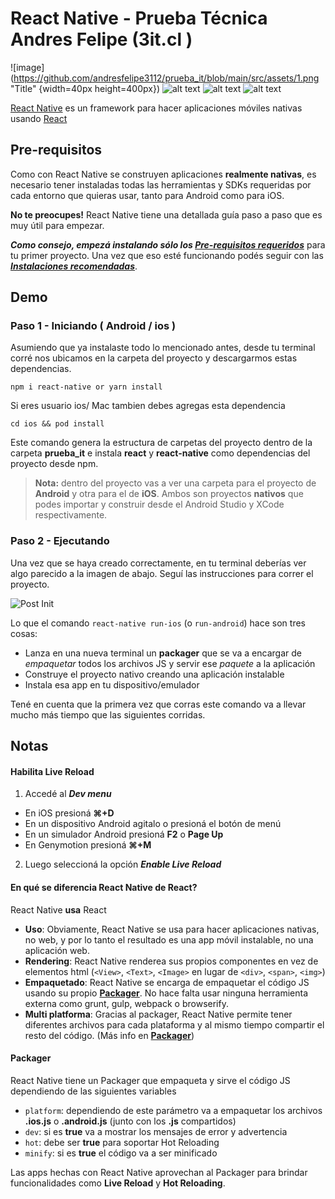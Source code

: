 # React Native - Prueba Técnica Andres Felipe (3it.cl )

![image](https://github.com/andresfelipe3112/prueba_it/blob/main/src/assets/1.png  "Title" {width=40px height=400px})
![alt text](https://github.com/andresfelipe3112/prueba_it/blob/main/src/assets/1.png)
![alt text](https://github.com/andresfelipe3112/prueba_it/blob/main/src/assets/1.png)
![alt text](https://github.com/andresfelipe3112/prueba_it/blob/main/src/assets/1.png)

[React Native](https://facebook.github.io/react-native) es un framework para hacer aplicaciones móviles nativas usando [React](https://facebook.github.io/react)

## Pre-requisitos
Como con React Native se construyen aplicaciones **realmente nativas**, es necesario tener instaladas todas las herramientas y SDKs requeridas por cada entorno que quieras usar, tanto para Android como para iOS.

**No te preocupes!**
React Native tiene una detallada guía paso a paso que es muy útil para empezar.

**_Como consejo, empezá instalando sólo los [Pre-requisitos requeridos](https://facebook.github.io/react-native/docs/getting-started.html#required-prerequisites)_** para tu primer proyecto. Una vez que eso esté funcionando podés seguir con las _**[Instalaciones recomendadas](https://facebook.github.io/react-native/docs/getting-started.html#highly-recommended-installs)**_.

## Demo
### Paso 1 - Iniciando ( Android / ios )
Asumiendo que ya instalaste todo lo mencionado antes, desde tu terminal corré nos ubicamos en la carpeta del proyecto y descargarmos estas dependencias.

```
npm i react-native or yarn install

```
Si eres usuario ios/ Mac tambien debes agregas esta dependencia
```
cd ios && pod install

```
Este comando genera la estructura de carpetas del proyecto dentro de la carpeta **prueba_it** e instala **react** y **react-native** como dependencias del proyecto desde npm.

> **Nota:** dentro del proyecto vas a ver una carpeta para el proyecto de **Android** y otra para el de **iOS**.
Ambos son proyectos **nativos** que podes importar y construir desde el Android Studio y XCode respectivamente.

### Paso 2 - Ejecutando
Una vez que se haya creado correctamente, en tu terminal deberías ver algo parecido a la imagen de abajo. Seguí las instrucciones para correr el proyecto.

![Post Init](./doc-images/post-init.png)

Lo que el comando `react-native run-ios` (o `run-android`) hace son tres cosas:
- Lanza en una nueva terminal un **packager** que se va a encargar de _empaquetar_ todos los archivos JS y servir ese _paquete_ a la aplicación
- Construye el proyecto nativo creando una aplicación instalable
- Instala esa app en tu dispositivo/emulador

Tené en cuenta que la primera vez que corras este comando va a llevar mucho más tiempo que las siguientes corridas.



## Notas
#### Habilita Live Reload
1. Accedé al **_Dev menu_**
  - En iOS presioná **⌘+D**
  - En un dispositivo Android agitalo o presioná el botón de menú
  - En un simulador Android presioná **F2** o **Page Up**
  - En Genymotion presioná **⌘+M**
2. Luego seleccioná la opción **_Enable Live Reload_**

#### En qué se diferencia React Native de React?
React Native **usa** React
- **Uso**: Obviamente, React Native se usa para hacer aplicaciones nativas, no web, y por lo tanto el resultado es una app móvil instalable, no una aplicación web.
- **Rendering**: React Native renderea sus propios componentes en vez de elementos html (`<View>`, `<Text>`, `<Image>` en lugar de `<div>`, `<span>`, `<img>`)
- **Empaquetado**: React Native se encarga de empaquetar el código JS usando su propio [**Packager**](#packager). No hace falta usar ninguna herramienta externa como grunt, gulp, webpack o browserify.
- **Multi platforma**: Gracias al packager, React Native permite tener diferentes archivos para cada plataforma y al mismo tiempo compartir el resto del código. (Más info en [**Packager**](#packager))

#### Packager
React Native tiene un Packager que empaqueta y sirve el código JS dependiendo de las siguientes variables
- `platform`: dependiendo de este parámetro va a empaquetar los archivos **.ios.js** o **.android.js** (junto con los **.js** compartidos)
- `dev`: si es **true** va a mostrar los mensajes de error y advertencia
- `hot`: debe ser **true** para soportar Hot Reloading
- `minify`: si es **true** el código va a ser minificado

Las apps hechas con React Native aprovechan al Packager para brindar funcionalidades como **Live Reload** y **Hot Reloading**.
